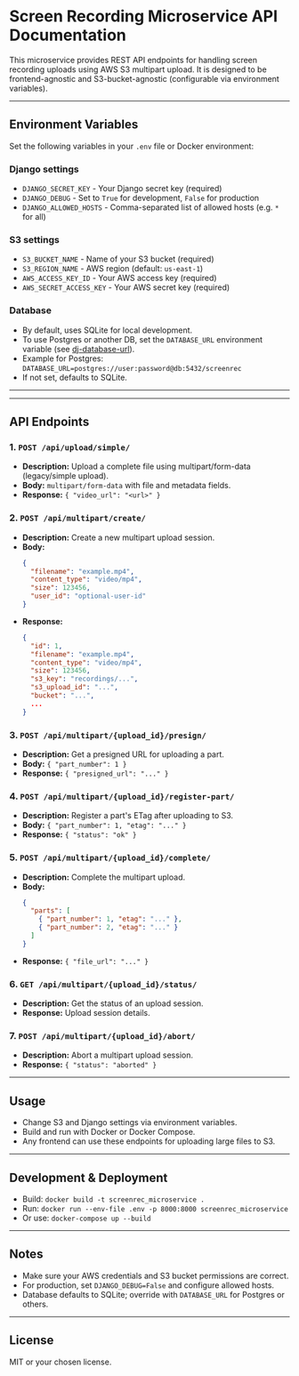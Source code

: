 
# Screen Recording Microservice API Documentation

This microservice provides REST API endpoints for handling screen recording uploads using AWS S3 multipart upload. It is designed to be frontend-agnostic and S3-bucket-agnostic (configurable via environment variables).

---


## Environment Variables
Set the following variables in your `.env` file or Docker environment:

### Django settings
- `DJANGO_SECRET_KEY` - Your Django secret key (required)
- `DJANGO_DEBUG` - Set to `True` for development, `False` for production
- `DJANGO_ALLOWED_HOSTS` - Comma-separated list of allowed hosts (e.g. `*` for all)

### S3 settings
- `S3_BUCKET_NAME` - Name of your S3 bucket (required)
- `S3_REGION_NAME` - AWS region (default: `us-east-1`)
- `AWS_ACCESS_KEY_ID` - Your AWS access key (required)
- `AWS_SECRET_ACCESS_KEY` - Your AWS secret key (required)

### Database
- By default, uses SQLite for local development.
- To use Postgres or another DB, set the `DATABASE_URL` environment variable (see [dj-database-url](https://github.com/jacobian/dj-database-url)).
- Example for Postgres: `DATABASE_URL=postgres://user:password@db:5432/screenrec`
- If not set, defaults to SQLite.

---

---

## API Endpoints

### 1. `POST /api/upload/simple/`
- **Description:** Upload a complete file using multipart/form-data (legacy/simple upload).
- **Body:** `multipart/form-data` with file and metadata fields.
- **Response:** `{ "video_url": "<url>" }`


### 2. `POST /api/multipart/create/`
- **Description:** Create a new multipart upload session.
- **Body:**
  ```json
  {
    "filename": "example.mp4",
    "content_type": "video/mp4",
    "size": 123456,
    "user_id": "optional-user-id"
  }
  ```
- **Response:**
  ```json
  {
    "id": 1,
    "filename": "example.mp4",
    "content_type": "video/mp4",
    "size": 123456,
    "s3_key": "recordings/...",
    "s3_upload_id": "...",
    "bucket": "...",
    ...
  }
  ```


### 3. `POST /api/multipart/{upload_id}/presign/`
- **Description:** Get a presigned URL for uploading a part.
- **Body:** `{ "part_number": 1 }`
- **Response:** `{ "presigned_url": "..." }`


### 4. `POST /api/multipart/{upload_id}/register-part/`
- **Description:** Register a part's ETag after uploading to S3.
- **Body:** `{ "part_number": 1, "etag": "..." }`
- **Response:** `{ "status": "ok" }`


### 5. `POST /api/multipart/{upload_id}/complete/`
- **Description:** Complete the multipart upload.
- **Body:**
  ```json
  {
    "parts": [
      { "part_number": 1, "etag": "..." },
      { "part_number": 2, "etag": "..." }
    ]
  }
  ```
- **Response:** `{ "file_url": "..." }`


### 6. `GET /api/multipart/{upload_id}/status/`
- **Description:** Get the status of an upload session.
- **Response:** Upload session details.


### 7. `POST /api/multipart/{upload_id}/abort/`
- **Description:** Abort a multipart upload session.
- **Response:** `{ "status": "aborted" }`

---

## Usage
- Change S3 and Django settings via environment variables.
- Build and run with Docker or Docker Compose.
- Any frontend can use these endpoints for uploading large files to S3.

---

## Development & Deployment
- Build: `docker build -t screenrec_microservice .`
- Run: `docker run --env-file .env -p 8000:8000 screenrec_microservice`
- Or use: `docker-compose up --build`

---

## Notes
- Make sure your AWS credentials and S3 bucket permissions are correct.
- For production, set `DJANGO_DEBUG=False` and configure allowed hosts.
- Database defaults to SQLite; override with `DATABASE_URL` for Postgres or others.

---

## License
MIT or your chosen license.
